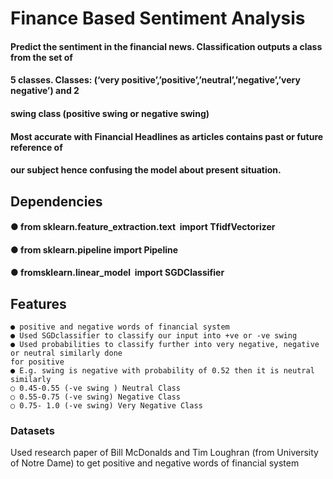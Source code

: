 # Finance Based Sentiment Analysis

#### Predict the sentiment in the financial news. Classification outputs a class from the set of

#### 5 classes. Classes: (‘very positive’,’positive’,’neutral’,’negative’,’very negative’) and 2

#### swing class (positive swing or negative swing)

#### Most accurate with Financial Headlines as articles contains past or future reference of

#### our subject hence confusing the model about present situation.

## Dependencies

#### ● from ​sklearn.feature_extraction.text ​ import ​TfidfVectorizer

#### ● from ​sklearn.pipeline ​ import ​Pipeline

#### ● from ​sklearn.linear_model ​ import ​SGDClassifier

## Features

```
● positive and negative words of financial system
● Used SGDclassifier to classify our input into +ve or -ve swing
● Used probabilities to classify further into very negative, negative or neutral similarly done
for positive
● E.g. swing is negative with probability of 0.52 then it is neutral similarly
○ 0.45-0.55 (-ve swing ) Neutral Class
○ 0.55-0.75 (-ve swing) Negative Class
○ 0.75- 1.0 (-ve swing) Very Negative Class
```


### Datasets

Used research paper of Bill McDonalds and Tim Loughran (from University of Notre Dame) to
get positive and negative words of financial system




